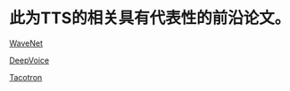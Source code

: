 # 此为TTS的相关具有代表性的前沿论文。

[WaveNet](https://deepmind.com/blog/wavenet-generative-model-raw-audio/)

[DeepVoice](https://arxiv.org/abs/1702.07825)   

[Tacotron](https://arxiv.org/abs/1703.10135)
